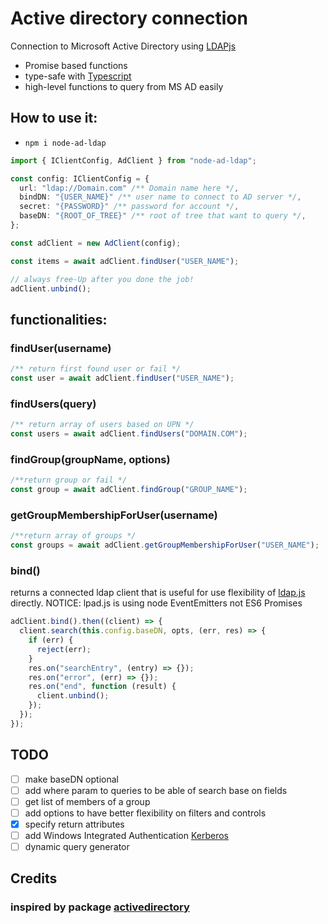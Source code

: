 # Active directory connection

Connection to Microsoft Active Directory using [LDAPjs](https://www.npmjs.com/package/ldapjs)

- Promise based functions
- type-safe with [Typescript](https://www.typescriptlang.org/)
- high-level functions to query from MS AD easily

## How to use it:

- `npm i node-ad-ldap`

```ts
import { IClientConfig, AdClient } from "node-ad-ldap";

const config: IClientConfig = {
  url: "ldap://Domain.com" /** Domain name here */,
  bindDN: "{USER_NAME}" /** user name to connect to AD server */,
  secret: "{PASSWORD}" /** password for account */,
  baseDN: "{ROOT_OF_TREE}" /** root of tree that want to query */,
};

const adClient = new AdClient(config);

const items = await adClient.findUser("USER_NAME");

// always free-Up after you done the job!
adClient.unbind();
```

## functionalities:

### findUser(username)

```ts
/** return first found user or fail */
const user = await adClient.findUser("USER_NAME");
```

### findUsers(query)

```ts
/** return array of users based on UPN */
const users = await adClient.findUsers("DOMAIN.COM");
```

### findGroup(groupName, options)

```ts
/**return group or fail */
const group = await adClient.findGroup("GROUP_NAME");
```

### getGroupMembershipForUser(username)

```ts
/**return array of groups */
const groups = await adClient.getGroupMembershipForUser("USER_NAME");
```

### bind()

returns a connected ldap client that is useful for use flexibility of [ldap.js](http://ldapjs.org/) directly.
NOTICE: lpad.js is using node EventEmitters not ES6 Promises

```js
adClient.bind().then((client) => {
  client.search(this.config.baseDN, opts, (err, res) => {
    if (err) {
      reject(err);
    }
    res.on("searchEntry", (entry) => {});
    res.on("error", (err) => {});
    res.on("end", function (result) {
      client.unbind();
    });
  });
});
```

## TODO

- [ ] make baseDN optional
- [ ] add where param to queries to be able of search base on fields
- [ ] get list of members of a group
- [ ] add options to have better flexibility on filters and controls
- [x] specify return attributes
- [ ] add Windows Integrated Authentication [Kerberos](https://github.com/mongodb-js/kerberos)
- [ ] dynamic query generator

## Credits

### inspired by package [activedirectory](https://www.npmjs.com/package/activedirectory)
